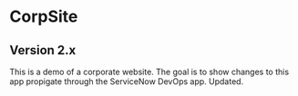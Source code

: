 # CorpSite

## Version 2.x

This is a demo of a corporate website.  The goal is to show changes to this app propigate through the ServiceNow DevOps app. Updated.
